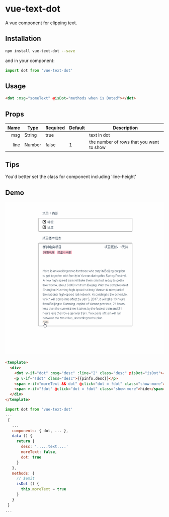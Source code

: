 # vue-text-dot
A vue component for clipping text.

## Installation
``` bash
npm install vue-text-dot --save
```
and in your component:

``` javascript
import dot from 'vue-text-dot'
```

## Usage

``` html
<dot :msg="someText" @isDot="methods when is Doted"></dot>
```

## Props
| Name | Type | Required | Default | Description |
| ---:| --- | --- | --- | --- |
| msg | String | true | |text in dot |
| line | Number | false | 1 | the number of rows that you want to show |

## Tips
 You'd better set the class for component including 'line-height'

## Demo
<p align="center">
  <img src="demo.gif" width="750" alt="Logo"/>
</p>

``` html
<template>
  <div>
    <dot v-if="dot" :msg="desc" :line="2" class="desc" @isDot="isDot"></dot>
    <p v-if="!dot" class="desc">{{pinfo.desc}}</p>
    <span v-if="moreText && dot" @click="dot = !dot" class="show-more">show more</span>
    <span v-if="!dot" @click="dot = !dot" class="show-more">hide</span>
  </div>
</template>
```
``` javascript
import dot from 'vue-text-dot'
...
 {
   ...
   components: { dot, ... },
   data () {
     return {
       desc: '.....text....'
       moreText: false,
       dot: true
     }
   },
   methods: {
     // $emit
     isDot () {
       this.moreText = true
     }
   }
 }
...
```

